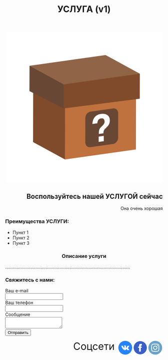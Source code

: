 <header>
  <h1>
    УСЛУГА (v1)
  </h1>
</header>

<main style="text-align:right">
  <img src="box-2864328_1280.png" style="width:500px" alt="Символическое изображение УСЛУГИ"/>
  <h2>
    Воспользуйтесь нашей УСЛУГОЙ сейчас
  </h2>
  <p>
    Она очень хорошая
  </p>
</main>

<article>
  <h3>Преимущества УСЛУГИ:</h3>
  <ul>
    <li>
      Пункт 1
    </li>
    <li>
      Пункт 2
    </li>
    <li>
      Пункт 3
    </li>
  </ul>
</article>

<article>
  <h3 style="text-align:center">
    Описание услуги
  </h3>
    <p>
      ...................................................................................................
    </p>
</article>

<form>
  <h3>
    Свяжитесь с нами:
  </h3>
  Ваш e-mail <br>
  <input align="center">
  <br> Ваш телефон <br>
  <input align="center">
  <br> Сообщение <br>
  <textarea></textarea>
  <br>
  <button>
   Отправить
  </button>
</form>

<footer>
  <p style="text-align:right">
    <span style="font-size:32px;margin-right:10px">Соцсети</span>
    <a href="https://www.instagram.com/thispagedoesnotexist">
      <img src="iconmonstr-instagram-14-96.png" style="width:48px;float:right" alt="Наша страница Instagram"/>
    </a>
    <a href="https://www.facebook.com/thispagedoesnotexist">
      <img src="iconmonstr-facebook-4-96.png" style="width:48px;float:right" alt="Наша страница Facebook"/>
    </a>
    <a href="https://vk.com/thispagedoesnotexist">
      <img src="iconmonstr-vk-4-96.png" style="width:48px;float:right" alt="Наша страница Вконтакте"/>
    </a>
  </p>
</footer>
